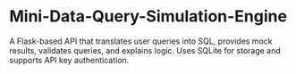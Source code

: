 # Mini-Data-Query-Simulation-Engine
A Flask-based API that translates user queries into SQL, provides mock results, validates queries, and explains logic. Uses SQLite for storage and supports API key authentication.
